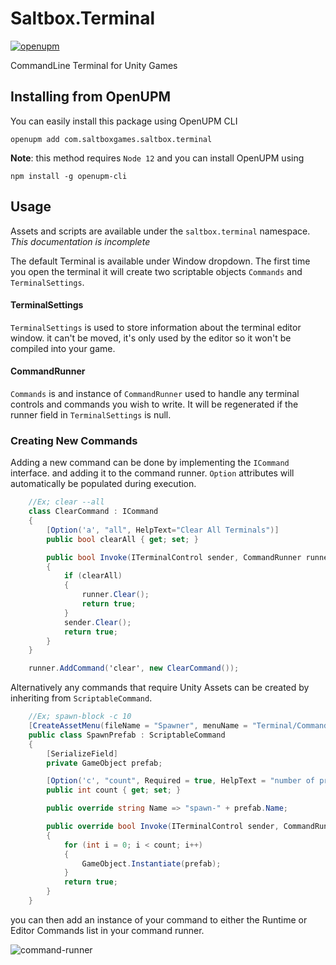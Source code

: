 # Saltbox.Terminal
[![openupm](https://img.shields.io/npm/v/com.saltboxgames.saltbox.terminal?label=openupm&registry_uri=https://package.openupm.com)](https://openupm.com/packages/com.saltboxgames.saltbox.terminal/)

CommandLine Terminal for Unity Games

## Installing from **OpenUPM**
You can easily install this package using OpenUPM CLI
```
openupm add com.saltboxgames.saltbox.terminal
```
**Note**: 
this method requires `Node 12` and you can install OpenUPM using 
```
npm install -g openupm-cli
```

## Usage
Assets and scripts are available under the `saltbox.terminal` namespace.
*This documentation is incomplete*

The default Terminal is available under Window dropdown. The first time you open the terminal it will create two scriptable objects `Commands` and `TerminalSettings`. 

#### TerminalSettings 
`TerminalSettings` is used to store information about the terminal editor window. it can't be moved, it's only used by the editor so it won't be compiled into your game.

#### CommandRunner
`Commands` is and instance of `CommandRunner` used to handle any terminal controls and commands you wish to write. It will be regenerated if the runner field in `TerminalSettings` is null.

### Creating New Commands
Adding a new command can be done by implementing the `ICommand` interface. and adding it to the command runner. `Option` attributes will automatically be populated during execution. 

```cs
    //Ex; clear --all
    class ClearCommand : ICommand
    {
        [Option('a', "all", HelpText="Clear All Terminals")]
        public bool clearAll { get; set; }

        public bool Invoke(ITerminalControl sender, CommandRunner runner)
        {
            if (clearAll)
            {
                runner.Clear();
                return true;
            }
            sender.Clear();
            return true;
        }
    }
```

```cs
    runner.AddCommand('clear', new ClearCommand());
```

Alternatively any commands that require Unity Assets can be created by inheriting from `ScriptableCommand`.

```cs
    //Ex; spawn-block -c 10
    [CreateAssetMenu(fileName = "Spawner", menuName = "Terminal/Commands/Spawner")]
    public class SpawnPrefab : ScriptableCommand
    {
        [SerializeField]
        private GameObject prefab;

        [Option('c', "count", Required = true, HelpText = "number of prefabs to spawn")]
        public int count { get; set; }

        public override string Name => "spawn-" + prefab.Name;

        public override bool Invoke(ITerminalControl sender, CommandRunner runner)
        {
            for (int i = 0; i < count; i++)
            {
                GameObject.Instantiate(prefab);
            }
            return true;
        }
    }
```

you can then add an instance of your command to either the Runtime or Editor Commands list in your command runner.

![command-runner](https://user-images.githubusercontent.com/1238853/82846319-950f3c80-9ebe-11ea-8cc6-96053b78ccc7.png)